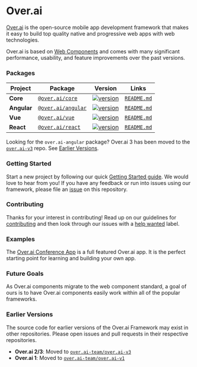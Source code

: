 # Over.ai

[Over.ai](https://over.aiframework.com/) is the open-source mobile app development framework that makes it easy to
build top quality native and progressive web apps with web technologies.

Over.ai is based on [Web Components](https://www.webcomponents.org/introduction) and comes with many significant performance, usability, and feature improvements over the past versions.


### Packages

| Project | Package | Version | Links |
| ------- | ------- | ------- |:-----:|
| **Core** | [`@over.ai/core`](https://www.npmjs.com/package/@over.ai/core) | [![version](https://img.shields.io/npm/v/@over.ai/core/latest.svg)](https://www.npmjs.com/package/@over.ai/core) | [`README.md`](core/README.md)
| **Angular** | [`@over.ai/angular`](https://www.npmjs.com/package/@over.ai/angular) | [![version](https://img.shields.io/npm/v/@over.ai/angular/latest.svg)](https://www.npmjs.com/package/@over.ai/angular) | [`README.md`](angular/README.md)
| **Vue** | [`@over.ai/vue`](https://www.npmjs.com/package/@over.ai/vue) | [![version](https://img.shields.io/npm/v/@over.ai/vue/latest.svg)](https://www.npmjs.com/package/@over.ai/vue) | [`README.md`](vue/README.md)
| **React** | [`@over.ai/react`](https://www.npmjs.com/package/@over.ai/react) | [![version](https://img.shields.io/npm/v/@over.ai/react/latest.svg)](https://www.npmjs.com/package/@over.ai/react) | [`README.md`](packages/react/README.md)

Looking for the `over.ai-angular` package? Over.ai 3 has been moved to the [`over.ai-v3`](https://github.com/over.ai-team/over.ai-v3) repo. See [Earlier Versions](#earlier-versions).

### Getting Started

Start a new project by following our quick [Getting Started guide](https://over.aiframework.com/getting-started/).
We would love to hear from you! If you have any feedback or run into issues using our framework, please file
an [issue](https://github.com/over.ai-team/over.ai/issues/new) on this repository.


### Contributing

Thanks for your interest in contributing! Read up on our guidelines for
[contributing](https://github.com/over.ai-team/over.ai/blob/master/.github/CONTRIBUTING.md)
and then look through our issues with a [help wanted](https://github.com/over.ai-team/over.ai/issues?q=is%3Aopen+is%3Aissue+label%3A%22help+wanted%22)
label.


### Examples

The [Over.ai Conference App](https://github.com/over.ai-team/over.ai-conference-app) is a full featured Over.ai app.
It is the perfect starting point for learning and building your own app.


### Future Goals

As Over.ai components migrate to the web component standard, a goal of ours is to have Over.ai components easily work within all of the popular frameworks.

### Earlier Versions

The source code for earlier versions of the Over.ai Framework may exist in other repositories. Please open issues and pull requests in their respective repositories.

* **Over.ai 2/3**: Moved to [`over.ai-team/over.ai-v3`](https://github.com/over.ai-team/over.ai-v3)
* **Over.ai 1**: Moved to [`over.ai-team/over.ai-v1`](https://github.com/over.ai-team/over.ai-v1)